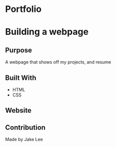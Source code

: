 # Portfolio
# Building a webpage

## Purpose
A webpage that shows off my projects, and resume

## Built With
* HTML
* CSS

## Website


## Contribution
Made by Jake Lee
